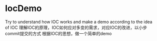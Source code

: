 # IocDemo
Try to understand how IOC works and make a demo according to the idea of IOC
理解IOC的原理，IOC如何应对多变的需求，对应IOC的改进，以小步commit提交的方式
根据IOC的思想，做一个简单的demo
